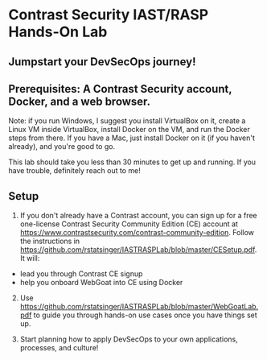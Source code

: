 
# Contrast Security IAST/RASP Hands-On Lab

## Jumpstart your DevSecOps journey!

## Prerequisites: A Contrast Security account, Docker, and a web browser. 

Note: if you run Windows, I suggest you install VirtualBox on it, create a Linux VM inside VirtualBox, install Docker on the VM, and run the Docker steps from there. If you have a Mac, just install Docker on it (if you haven't already), and you're good to go.

This lab should take you less than 30 minutes to get up and running. If you have trouble, definitely reach out to me!

## Setup

1. If you don't already have a Contrast account, you can sign up for a free one-license Contrast Security Community Edition (CE) account at https://www.contrastsecurity.com/contrast-community-edition. Follow the instructions in https://github.com/rstatsinger/IASTRASPLab/blob/master/CESetup.pdf. It will:

  - lead you through Contrast CE signup
  - help you onboard WebGoat into CE using Docker

2. Use https://github.com/rstatsinger/IASTRASPLab/blob/master/WebGoatLab.pdf to guide you through hands-on use cases once you have things set up.

3. Start planning how to apply DevSecOps to your own applications, processes, and culture!
